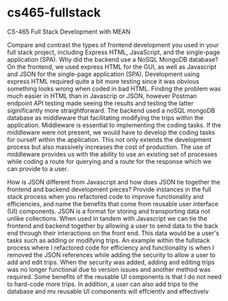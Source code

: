 # cs465-fullstack
CS-465 Full Stack Development with MEAN

Compare and contrast the types of frontend development you used in your full stack project, including Express HTML, JavaScript, and the single-page application (SPA).
Why did the backend use a NoSQL MongoDB database?
On the frontend, we used express HTML for the GUI, as well as Javascript and JSON for the single-page application (SPA). Development using express HTML required quite a bit more testing since it was obvious something looks wrong when coded in bad HTML. Finding the problem was much easier in HTML than in Javascrip or JSON, however Postman endpoint API testing made seeing the results and testing the latter siginificantly more straightforward. The backend used a noSQL mongoDB database as middleware that facilitating modifying the trips within the application. Middleware is essential to implementing the coding tasks. If the middleware were not present, we would have to develop the coding tasks for ourself within the application. This not only extends the development process but also massively increases the cost of production. The use of middleware provides us with the ability to use an existing set of processes while coding a route for querying and a route for the response which we can provide to a user.

How is JSON different from Javascript and how does JSON tie together the frontend and backend development pieces?
Provide instances in the full stack process when you refactored code to improve functionality and efficiencies, and name the benefits that come from reusable user interface (UI) components.
JSON is a format for storing and transporting data not unlike collections. When used in tandem with Javascript we can tie the frontend and backend together by allowing a user to send data to the back end through their interactions on the front end. This data would be a user's tasks such as adding or modifying trips.
An example within the fullstack process where I refactored code for efficiency and functionality is when I removed the JSON references while adding the security to allow a user to add and edit trips. When the security was added, adding and editing trips was no longer functional due to version issues and another method was required. 
Some benefits of the reusable UI components is that I do not need to hard-code more trips. In addition, a user can also add trips to the database and my reusable UI components will effciently and effectively display the new trip for a user to interact with.

Methods for request and retrieval necessitate various types of API testing of endpoints, in addition to the difficulties of testing with added layers of security. Explain your understanding of methods, endpoints, and security in a full stack application.
My understanding of methods, endpoints, and security in a fullstack application is that endpoints are left open for particualar requests, methods are used to fulfill those requests, and security is weaved throughout the endpoints and security to mark those that are allowed to make those requests (For example, those logged in with an account). Security is the most difficult because all of the corresponding methods that need security must be modified to check for that authentication as well as more methods are required to change views in response. A specific example in the travlr SPA is removing the add and edit buttons from view for those that are not signed in. 

How has this course helped you in reaching your professional goals? What skills have you learned, developed, or mastered in this course to help you become a more marketable candidate in your career field?
This course has helped me in reaching my professional goals by providing me with new skills and experience I did not have. It also is one of the last stepping stones for my current degree, allowing me more accessability to my professional goals. The specific skills I learned is how to do frontend and backend development. Prior to this course I had never made code in two parts that interract with each other, and I have always been curious as to what order that development would go, or if another person was needed. This may help me be a more marketable candidate in my career field of computer science since I have this experience and will be faster at picking it back up again should I be requested to do more work with frontends and backends.
